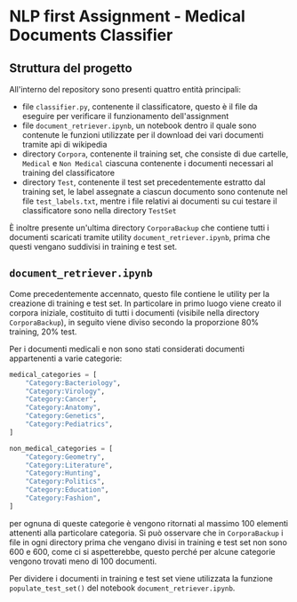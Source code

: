 # NLP first Assignment - Medical Documents Classifier

## Struttura del progetto

All'interno del repository sono presenti quattro entità principali: 

- file `classifier.py`, contenente il classificatore, questo è il file da eseguire per verificare il funzionamento dell'assignment
- file `document_retriever.ipynb`, un notebook dentro il quale sono contenute le funzioni utilizzate per il download dei vari documenti tramite api di wikipedia
- directory `Corpora`, contenente il training set, che consiste di due cartelle, `Medical` e `Non Medical` ciascuna contenente i documenti necessari al training del classificatore
- directory `Test`, contenente il test set precedentemente estratto dal training set, le label assegnate a ciascun documento sono contenute nel file `test_labels.txt`, mentre i file relativi ai documenti su cui testare il classificatore sono nella directory `TestSet`

È inoltre presente un'ultima directory `CorporaBackup` che contiene tutti i documenti scaricati tramite utility `document_retriever.ipynb`, prima che questi vengano suddivisi in training e test set. 

## `document_retriever.ipynb`

Come precedentemente accennato, questo file contiene le utility per la creazione di training e test set. In particolare in primo luogo viene creato il corpora iniziale, costituito di tutti i documenti (visibile nella directory `CorporaBackup`), in seguito viene diviso secondo la proporzione 80% training, 20% test. 

Per i documenti medicali e non sono stati considerati documenti appartenenti a varie categorie: 

```python
medical_categories = [
    "Category:Bacteriology",
    "Category:Virology",
    "Category:Cancer",
    "Category:Anatomy",
    "Category:Genetics",
    "Category:Pediatrics",
]

non_medical_categories = [
    "Category:Geometry",
    "Category:Literature",
    "Category:Hunting",
    "Category:Politics",
    "Category:Education",
    "Category:Fashion",
]
```

per ognuna di queste categorie è vengono ritornati al massimo 100 elementi attenenti alla particolare categoria. Si può osservare che in `CorporaBackup` i file in ogni directory prima che vengano divisi in training e test set non sono 600 e 600, come ci si aspetterebbe, questo perché per alcune categorie vengono trovati meno di 100 documenti. 

Per dividere i documenti in training e test set viene utilizzata la funzione `populate_test_set()` del notebook `document_retriever.ipynb`.
